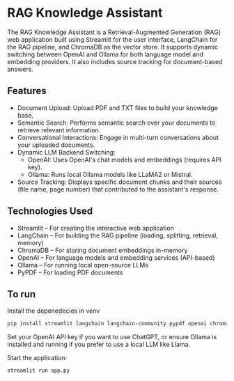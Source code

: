 # RAG Knowledge Assistant

The RAG Knowledge Assistant is a Retrieval-Augmented Generation (RAG) web application built using Streamlit for the user interface, LangChain for the RAG pipeline, and ChromaDB as the vector store. It supports dynamic switching between OpenAI and Ollama for both language model and embedding providers. It also includes source tracking for document-based answers.

## Features

- Document Upload: Upload PDF and TXT files to build your knowledge base.
- Semantic Search: Performs semantic search over your documents to retrieve relevant information.
- Conversational Interactions: Engage in multi-turn conversations about your uploaded documents.
- Dynamic LLM Backend Switching:
  - OpenAI: Uses OpenAI's chat models and embeddings (requires API key).
  - Ollama: Runs local Ollama models like LLaMA2 or Mistral.
- Source Tracking: Displays specific document chunks and their sources (file name, page number) that contributed to the assistant's response.

## Technologies Used

- Streamlit – For creating the interactive web application
- LangChain – For building the RAG pipeline (loading, splitting, retrieval, memory)
- ChromaDB – For storing document embeddings in-memory
- OpenAI – For language models and embedding services (API-based)
- Ollama – For running local open-source LLMs
- PyPDF – For loading PDF documents

## To run
Install the depenedecies in venv
```bash
pip install streamlit langchain langchain-community pypdf openai chromadb
```
Set your OpenAI API key if you want to use ChatGPT, or ensure Ollama is installed and running if you prefer to use a local LLM like Llama.

Start the application:
```bash
streamlit run app.py
```
